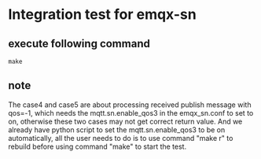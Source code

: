Integration test for emqx-sn
======

## execute following command
```
make
```

## note

The case4 and case5 are about processing received publish message with qos=-1, which needs the mqtt.sn.enable_qos3 in the emqx_sn.conf to set to on, otherwise these two cases may not get correct return value. And we already have python script to set the mqtt.sn.enable_qos3 to be on automatically, all the user needs to do is to use command "make r" to rebuild before using command "make" to start the test.

